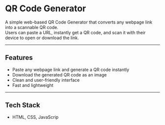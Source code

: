 # QR Code Generator

A simple web-based QR Code Generator that converts any webpage link into a scannable QR code.  
Users can paste a URL, instantly get a QR code, and scan it with their device to open or download the link.

---

## Features
- Paste any webpage link and generate a QR code instantly  
- Download the generated QR code as an image  
- Clean and user-friendly interface  
- Fast and lightweight  

---

## Tech Stack
- HTML, CSS, JavaScrip
